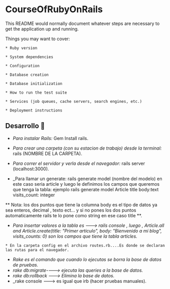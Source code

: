 # CourseOfRubyOnRails

This README would normally document whatever steps are necessary to get the
application up and running.

Things you may want to cover:

```
* Ruby version

* System dependencies

* Configuration

* Database creation

* Database initialization

* How to run the test suite

* Services (job queues, cache servers, search engines, etc.)

* Deployment instructions
```
## Desarrollo 🔧
* _Para instalar Rails:_
Gem Install rails.

* _Para crear una carpeta (con su estacion de trabajo) desde la terminal:_
rails (NOMBRE DE LA CARPETA).

* _Para correr el servidor y verla desde el navegador:_
rails server (localhost:3000).

* _Para llamar un generate:  rails generate model (nombre del modelo) en este caso seria article y luego le definimos los campos que queremos que tenga la tabla: ejemplo rails generate model Article title body:text visits_count: integer

** Nota: los dos puntos que tiene la columna body es el tipo de datos ya sea enteros, decimal , texto ect... y si no pones los dos puntos automaticamente rails te lo pone como string en ese caso title **.

* _Para insertar valores a la tabla es ---> rails console , luego , Article.all and Article.create(title: "Primer articulo", body: "Bienvenido a mi blog", visits_counts: 0) son los campos que tiene la tabla articles._

```
* En la carpeta config en el archivo routes.rb....Es donde se declaran las rutas para el navegador.

```
* _Rake es el comando que cuando lo ejecutas se borra la base de datos de pruebas._
* _rake db:migrate----> ejecuta las queries a la base de datos._
* _rake db:rollback ---> Elimina la base de datos._
* _rake console ---> es igual que irb (hacer pruebas manuales).

